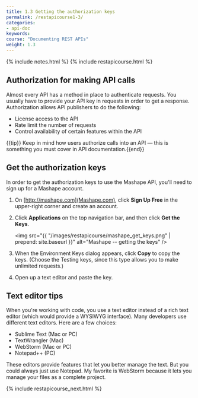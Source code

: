 ```yaml
---
title: 1.3 Getting the authorization keys
permalink: /restapicourse1-3/
categories:
- api-doc
keywords: 
course: "Documenting REST APIs"
weight: 1.3
---
```

{% include notes.html %}
{% include restapicourse.html %}

## Authorization for making API calls

Almost every API has a method in place to authenticate requests. You usually have to provide your API key in requests in order to get a response. Authorization allows API publishers to do the following:

* License access to the API
* Rate limit the number of requests
* Control availability of certain features within the API

{{tip}} Keep in mind how users authorize calls into an API &mdash; this is something you must cover in API documentation.{{end}}

## Get the authorization keys

In order to get the authorization keys to use the Mashape API, you'll need to sign up for a Mashape account.

1. On [http://mashape.com](Mashape.com), click **Sign Up Free** in the upper-right corner and create an account.
2. Click **Applications** on the top navigation bar, and then click **Get the Keys**.
	
	<img src="{{ "/images/restapicourse/mashape_get_keys.png" | prepend: site.baseurl }}" alt="Mashape -- getting the keys" />
	
3. When the Environment Keys dialog appears, click **Copy** to copy the keys. (Choose the Testing keys, since this type allows you to make unlimited requests.)
4. Open up a text editor and paste the key.

## Text editor tips

When you're working with code, you use a text editor instead of a rich text editor (which would provide a WYSIWYG interface). Many developers use different text editors. Here are a few choices:

* Sublime Text (Mac or PC)
* TextWrangler (Mac)
* WebStorm (Mac or PC)
* Notepad++ (PC)

These editors provide features that let you better manage the text. But you could always just use Notepad. My favorite is WebStorm because it lets you manage your files as a complete project. 

{% include restapicourse_next.html %}



